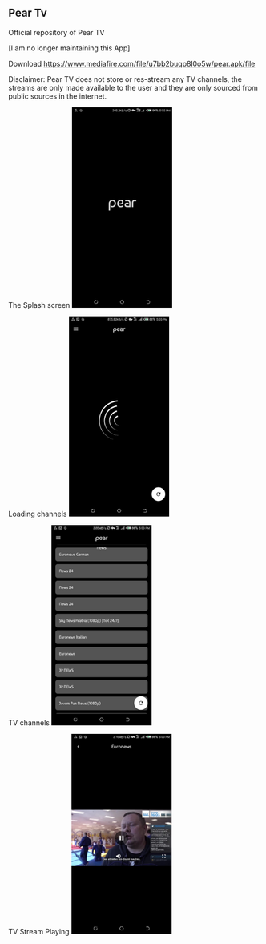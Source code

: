 ## Pear Tv 
Official repository of Pear TV

[I am no longer maintaining this App]

Download https://www.mediafire.com/file/u7bb2buqp8l0o5w/pear.apk/file

Disclaimer: Pear TV does not store or res-stream any TV channels, the streams are only made available to the user and they are only sourced from public sources in the internet.

The Splash screen
<span><img src="logo.jpeg" width= 200 alt="My cool logo"/>

Loading channels
<img src="refresh.jpeg" width= 200 />

TV channels
<img src="channels.jpeg" width= 200 />


TV Stream Playing
<img src="play.jpeg" width= 200 />
